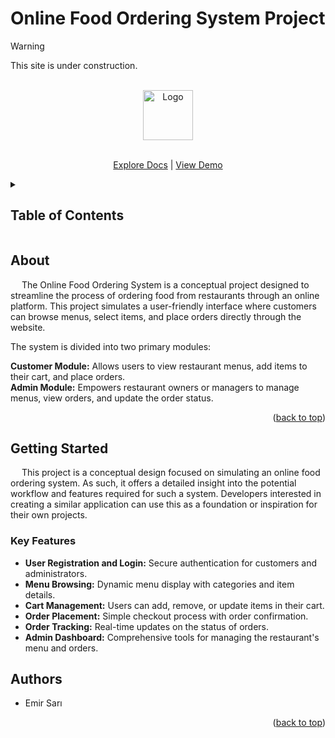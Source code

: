 <a id="readme-top"></a>

<h1>Online Food Ordering System Project</h1>

>[!Warning]
>This site is under construction.

<!-- PROJECT LOGO -->
<br />
<div align="center">
  <a href="https://github.com/emirsari/OnlineFoodOrderingSystem.git">
    <img src="" alt="Logo" width="80" height="80">
  </a>

  <p align="center">
    <br />
    <a href="https://github.com/emirsari/OnlineFoodOrderingSystem.git">Explore Docs</a>
    |
    <a href="">View Demo</a>
  </p>
</div>

<!-- TABLE OF CONTENTS -->
<details>
  <summary><h2>Table of Contents</h2></summary>
  <ol>
    <li>
      <a href="#about">About</a>
    </li>
    <li>
      <a href="#getting-started">Getting Started</a>
      <ul>
        <li><a href="#key-features">Key Features</a></li>
      </ul>
    </li>
    <li><a href="#authors">Authors</a></li>
  </ol>
</details>

<h2>About</h2>
<p>  
&emsp; The Online Food Ordering System is a conceptual project designed to streamline the process of ordering food from restaurants through an online platform. This project simulates a user-friendly interface where customers can browse menus, select items, and place orders directly through the website.

The system is divided into two primary modules:

<b>Customer Module:</b> Allows users to view restaurant menus, add items to their cart, and place orders.
<br>
<b>Admin Module:</b> Empowers restaurant owners or managers to manage menus, view orders, and update the order status.
  <br>
  
<p align="right">(<a href="#readme-top">back to top</a>)</p>

<h2>Getting Started</h2>
<p>  
&emsp; This project is a conceptual design focused on simulating an online food ordering system. As such, it offers a detailed insight into the potential workflow and features required for such a system. Developers interested in creating a similar application can use this as a foundation or inspiration for their own projects.
</p>

<h3>Key Features</h3>
<ul>
  <li><b>User Registration and Login:</b> Secure authentication for customers and administrators. </li>
  <li><b>Menu Browsing:</b> Dynamic menu display with categories and item details. </li>
  <li><b>Cart Management:</b> Users can add, remove, or update items in their cart. </li>
  <li><b>Order Placement:</b> Simple checkout process with order confirmation. </li>
  <li><b>Order Tracking:</b> Real-time updates on the status of orders. </li>
  <li><b>Admin Dashboard:</b> Comprehensive tools for managing the restaurant's menu and orders. </li>
</ul>

<h2>Authors</h2>
<!--
Provide more in-depth information as well as GitHub profile links
-->
<ul>
    <li> Emir Sarı </li>
</ul>
<p align="right">(<a href="#readme-top">back to top</a>)</p>

